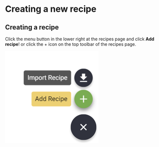 # Creating a new recipe

## Creating a recipe

Click the menu button in the lower right at the recipes page and click **Add recipe**! or click the + icon on the top toolbar of the recipes page.

![](../.gitbook/assets/image%20%2813%29.png)

